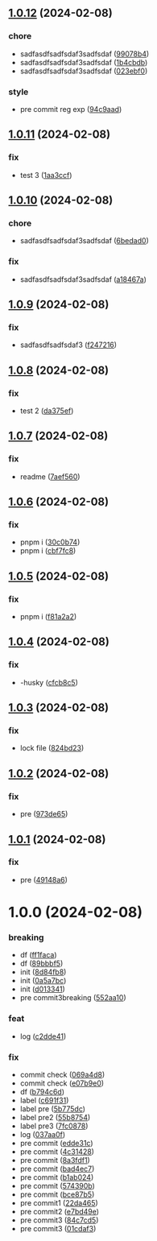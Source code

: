 ## [1.0.12](https://github.com/AirP0WeR/monorepo-nextjs-express-bun-boilerplate/compare/v1.0.11...v1.0.12) (2024-02-08)


### chore

* sadfasdfsadfsdaf3sadfsdaf ([99078b4](https://github.com/AirP0WeR/monorepo-nextjs-express-bun-boilerplate/commit/99078b4bbdfa197ebe7e9be59cfe2c20d0d60587))
* sadfasdfsadfsdaf3sadfsdaf ([1b4cbdb](https://github.com/AirP0WeR/monorepo-nextjs-express-bun-boilerplate/commit/1b4cbdba34f6ac60288c542526e77ba0cc604e03))
* sadfasdfsadfsdaf3sadfsdaf ([023ebf0](https://github.com/AirP0WeR/monorepo-nextjs-express-bun-boilerplate/commit/023ebf08e1cd08287adddf1cb45f35be1b0dc1ee))

### style

* pre commit reg exp ([94c9aad](https://github.com/AirP0WeR/monorepo-nextjs-express-bun-boilerplate/commit/94c9aadaee39698acff9fa71b79bcf60725b7ecb))

## [1.0.11](https://github.com/AirP0WeR/monorepo-nextjs-express-bun-boilerplate/compare/v1.0.10...v1.0.11) (2024-02-08)


### fix

* test 3 ([1aa3ccf](https://github.com/AirP0WeR/monorepo-nextjs-express-bun-boilerplate/commit/1aa3ccf657ddcaacfe23672eae27d3ee8bfd87e9))

## [1.0.10](https://github.com/AirP0WeR/monorepo-nextjs-express-bun-boilerplate/compare/v1.0.9...v1.0.10) (2024-02-08)


### chore

* sadfasdfsadfsdaf3sadfsdaf ([6bedad0](https://github.com/AirP0WeR/monorepo-nextjs-express-bun-boilerplate/commit/6bedad09f737ddb5826ffaa55ecdb1b749659d21))

### fix

* sadfasdfsadfsdaf3sadfsdaf ([a18467a](https://github.com/AirP0WeR/monorepo-nextjs-express-bun-boilerplate/commit/a18467ac43eba477c95877d941807325f9d07244))

## [1.0.9](https://github.com/AirP0WeR/monorepo-nextjs-express-bun-boilerplate/compare/v1.0.8...v1.0.9) (2024-02-08)


### fix

* sadfasdfsadfsdaf3 ([f247216](https://github.com/AirP0WeR/monorepo-nextjs-express-bun-boilerplate/commit/f247216bce1992a6b5149c6dfff6fb79e15aa237))

## [1.0.8](https://github.com/AirP0WeR/monorepo-nextjs-express-bun-boilerplate/compare/v1.0.7...v1.0.8) (2024-02-08)


### fix

* test 2 ([da375ef](https://github.com/AirP0WeR/monorepo-nextjs-express-bun-boilerplate/commit/da375ef6bc83e4bdca794bf69d4054dc66375305))

## [1.0.7](https://github.com/AirP0WeR/monorepo-nextjs-express-bun-boilerplate/compare/v1.0.6...v1.0.7) (2024-02-08)


### fix

* readme ([7aef560](https://github.com/AirP0WeR/monorepo-nextjs-express-bun-boilerplate/commit/7aef560aa71c289c8f4d67146fabf7e8fb1f3f3c))

## [1.0.6](https://github.com/AirP0WeR/monorepo-nextjs-express-bun-boilerplate/compare/v1.0.5...v1.0.6) (2024-02-08)


### fix

* pnpm i ([30c0b74](https://github.com/AirP0WeR/monorepo-nextjs-express-bun-boilerplate/commit/30c0b744f5aae6f66d175a3b2fa543a649dbcc65))
* pnpm i ([cbf7fc8](https://github.com/AirP0WeR/monorepo-nextjs-express-bun-boilerplate/commit/cbf7fc867286451f5607b1c319b630aa3367d8f4))

## [1.0.5](https://github.com/AirP0WeR/monorepo-nextjs-express-bun-boilerplate/compare/v1.0.4...v1.0.5) (2024-02-08)


### fix

* pnpm i ([f81a2a2](https://github.com/AirP0WeR/monorepo-nextjs-express-bun-boilerplate/commit/f81a2a2e16a43bb98f674ded5046085d0ad9a7ca))

## [1.0.4](https://github.com/AirP0WeR/monorepo-nextjs-express-bun-boilerplate/compare/v1.0.3...v1.0.4) (2024-02-08)


### fix

* -husky ([cfcb8c5](https://github.com/AirP0WeR/monorepo-nextjs-express-bun-boilerplate/commit/cfcb8c566ae25fcfb6fdee5638429c7257f9a448))

## [1.0.3](https://github.com/AirP0WeR/monorepo-nextjs-express-bun-boilerplate/compare/v1.0.2...v1.0.3) (2024-02-08)


### fix

* lock file ([824bd23](https://github.com/AirP0WeR/monorepo-nextjs-express-bun-boilerplate/commit/824bd23fbeb18bee47eb0f6a96de911556a8a096))

## [1.0.2](https://github.com/AirP0WeR/monorepo-nextjs-express-bun-boilerplate/compare/v1.0.1...v1.0.2) (2024-02-08)


### fix

* pre ([973de65](https://github.com/AirP0WeR/monorepo-nextjs-express-bun-boilerplate/commit/973de655215f426ad350d9b414f2ff700b0f85ab))

## [1.0.1](https://github.com/AirP0WeR/monorepo-nextjs-express-bun-boilerplate/compare/v1.0.0...v1.0.1) (2024-02-08)


### fix

* pre ([49148a6](https://github.com/AirP0WeR/monorepo-nextjs-express-bun-boilerplate/commit/49148a65299295d8bcbd710d99c9e13c4a3dc382))

# 1.0.0 (2024-02-08)


### breaking

* df ([ff1faca](https://github.com/AirP0WeR/monorepo-nextjs-express-bun-boilerplate/commit/ff1facaf0325c5884aac5c0434343d9f0eb59304))
* df ([89bbbf5](https://github.com/AirP0WeR/monorepo-nextjs-express-bun-boilerplate/commit/89bbbf533c8212f4fd7fff025ccd2e77a0b06486))
* init ([8d84fb8](https://github.com/AirP0WeR/monorepo-nextjs-express-bun-boilerplate/commit/8d84fb869cce7baabdb41dc93f6f4f543e6c1935))
* init ([0a5a7bc](https://github.com/AirP0WeR/monorepo-nextjs-express-bun-boilerplate/commit/0a5a7bc2e50d7ad4c2699eadaa4cc9b7552eb8c3))
* init ([d013341](https://github.com/AirP0WeR/monorepo-nextjs-express-bun-boilerplate/commit/d013341e6569a75621f1326bd3b1003fdcece087))
* pre commit3breaking ([552aa10](https://github.com/AirP0WeR/monorepo-nextjs-express-bun-boilerplate/commit/552aa10872bf24a9cec1384b696ad4ecaf5c15d5))

### feat

* log ([c2dde41](https://github.com/AirP0WeR/monorepo-nextjs-express-bun-boilerplate/commit/c2dde41b22bdd523555b8687a86181da9828e3b6))

### fix

* commit check ([069a4d8](https://github.com/AirP0WeR/monorepo-nextjs-express-bun-boilerplate/commit/069a4d846b2fb152cedd13918a588b2fd4b0b30a))
* commit check ([e07b9e0](https://github.com/AirP0WeR/monorepo-nextjs-express-bun-boilerplate/commit/e07b9e0264667e7dea55fd47b20efb4ee9640ada))
* df ([b794c6d](https://github.com/AirP0WeR/monorepo-nextjs-express-bun-boilerplate/commit/b794c6d2380f06a74b78ae1d51cd1b72fff1e6de))
* label ([c691f31](https://github.com/AirP0WeR/monorepo-nextjs-express-bun-boilerplate/commit/c691f3184fd704ecd69dbc74ce20f6f3d762c3b9))
* label pre ([5b775dc](https://github.com/AirP0WeR/monorepo-nextjs-express-bun-boilerplate/commit/5b775dc090e0fe15be2cb94533d230c13a603bcd))
* label pre2 ([55b8754](https://github.com/AirP0WeR/monorepo-nextjs-express-bun-boilerplate/commit/55b875427af7499ce07641cae25396682d3c41be))
* label pre3 ([7fc0878](https://github.com/AirP0WeR/monorepo-nextjs-express-bun-boilerplate/commit/7fc0878af99b62485042165911d60dc8a3e8601c))
* log ([037aa0f](https://github.com/AirP0WeR/monorepo-nextjs-express-bun-boilerplate/commit/037aa0fe280a1df2013777e75b2ac0de1e954b25))
* pre commit ([edde31c](https://github.com/AirP0WeR/monorepo-nextjs-express-bun-boilerplate/commit/edde31cdeb740c68d54647c52fc6ed779b8eb734))
* pre commit ([4c31428](https://github.com/AirP0WeR/monorepo-nextjs-express-bun-boilerplate/commit/4c31428f67887a11bd3ae12f3a03c44a9f1ff257))
* pre commit ([8a3fdf1](https://github.com/AirP0WeR/monorepo-nextjs-express-bun-boilerplate/commit/8a3fdf17a1ae5e851ba9e60cda1d79644b1312e1))
* pre commit ([bad4ec7](https://github.com/AirP0WeR/monorepo-nextjs-express-bun-boilerplate/commit/bad4ec7a88cb27bbcf54d6b308928e308bd59c8e))
* pre commit ([b1ab024](https://github.com/AirP0WeR/monorepo-nextjs-express-bun-boilerplate/commit/b1ab02496e8a0062ffcc004bb5bcdc168d79c59f))
* pre commit ([574390b](https://github.com/AirP0WeR/monorepo-nextjs-express-bun-boilerplate/commit/574390b96078f59b581d6c0b347593a0f3d6a1a9))
* pre commit ([bce87b5](https://github.com/AirP0WeR/monorepo-nextjs-express-bun-boilerplate/commit/bce87b5f3aaffd422a483bf105f3b0a9cf262cd7))
* pre commit1 ([22da465](https://github.com/AirP0WeR/monorepo-nextjs-express-bun-boilerplate/commit/22da46568a4872fda2f1e6b91671272271175006))
* pre commit2 ([e7bd49e](https://github.com/AirP0WeR/monorepo-nextjs-express-bun-boilerplate/commit/e7bd49e1c39da47b2065795b41d0b12ad8cdd333))
* pre commit3 ([84c7cd5](https://github.com/AirP0WeR/monorepo-nextjs-express-bun-boilerplate/commit/84c7cd51cc52e4951b3d5f057d018fee7390b3bf))
* pre commit3 ([01cdaf3](https://github.com/AirP0WeR/monorepo-nextjs-express-bun-boilerplate/commit/01cdaf35c950d4928d3ebb6f2eae145e37d15567))
